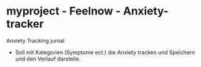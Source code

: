 # myproject - Feelnow - Anxiety-tracker
Anxiety Tracking jurnal
- Soll mit Kategorien (Symptome ect.) die Anxiety tracken und Speichern und den Verlauf darstelle. 
